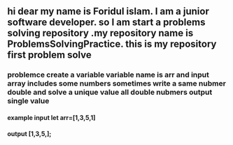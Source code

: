 ## hi dear my name is Foridul islam. I am a junior software developer. so I am start a problems solving repository .my  repository name is  ProblemsSolvingPractice. this is my repository first problem solve 

### problemce create a variable variable name is arr and input array includes some numbers sometimes write a same nubmer double and solve a unique value all double nubmers output single value


####  example input let arr=[1,3,5,1] 
#### output [1,3,5,];